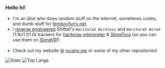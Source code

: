 ### Hello hi!
* I'm an idiot who does random stuff on the internet, sometimes codes, and dumb stuff for [femboyfurry.net](https://femboyfurry.net).<br>
* I [reverse engineered](https://github.com/JovannMC/haritora-gx-poc) Shiftall's `HaritoraX Wireless` and `HaritoraX Wired` (1.1b/1.1/1.0) trackers for [haritorax-interpreter](https://github.com/JovannMC/haritorax-interpreter) & [SlimeTora](https://github.com/OCSYT/SlimeTora) (so you can use them on [SlimeVR](https://github.com/SlimeVR)!)
<br><br>
* Check out my website @ [jovann.me](https://jovann.me) or some of my other repositories!

![Stats](https://github-readme-stats.vercel.app/api?username=JovannMC&&hide_title=true&show_icons=true&theme=github_dark&hide_border=true)
![Top Langs](https://github-readme-stats.vercel.app/api/top-langs/?username=JovannMC&hide_title=true&theme=github_dark&hide_border=true&layout=compact)
